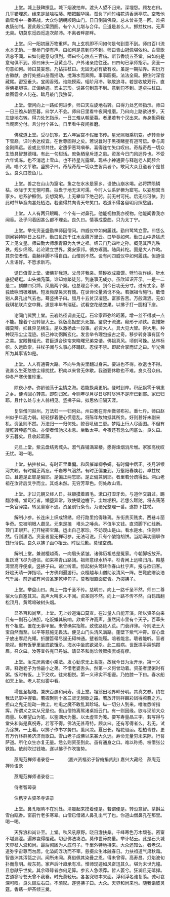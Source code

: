 <!-- { "loadSidebar": true } -->
　　上堂。城上鼓鞞撩乱。城下烟波拍岸。渡头人望不归来。深埋怨。顾左右曰。几乎错埋怨。缘来是鼠啮枯藤。暗把韶华换。孤负了间竹梅花清香满亭院。空教他霜雪堆中一番寒战。大众你朝朝顺跨山门。日日倒骑佛殿。总未曾亲见一回。难把衷肠剖判。要此段公案团圆。有个人儿堪与合伴。且道是甚么人。掷拄杖曰。无声无臭。切莫东觅西觅造次颠沛。不离者畔那畔。

　　上堂。问一阳初展万物重辉。向上玄机即不问如何是句到意不到。师曰百川流水本无韵。一至桥门便有声。曰如何是意到句不到。师曰青山冠佩堪依约。白雪歌谣总不闻。曰如何是意句俱到。师曰空心烛点三官庙。断节香烧五圣堂。曰如何是意句俱不到。师曰床头一旦黄金尽。户外诸亲绝往还。曰四句已承师指示。资圣一句意如何。师曰莫妄想。乃拈拄杖曰。无固无必有放有收。虽是一期拈弄。实衍万古徽猷。放行处撼山岳而摇动。搅海水而奔腾。事事圆摄。法法全周。把住时深宫藏尾。密室垂头。宝阁香残。谁能摸索。瑶阶月冷。孰敢追寻。若是收放双行。直得佛祖胆丧。正偏绝迹。宾主忘形。说甚句到意不到。意到句不到。遂卓拄杖曰。雄图霸业人何在。踏月敲门我独留。

　　上堂。僧问向上一路如何进步。师曰天左旋地右转。曰得力处乞师指示。师曰一日三飧从朝至暮。曰学人不会。师曰日里看牛夜间推磨。乃曰向上路欲进步。天左旋地右转。得力处乞指示。一日三飧从朝至暮。者里若有个汉出来。赤身担荷我当觌面分付。且分付个甚么。日里看牛夜间推磨。

　　佛成道上堂。受尽饥寒。五六年宸宫不假雁书传。星光照眼乘机变。步转青萝下雪巅。识时务达权宜。在世尊固得之矣。若说曩时于黑夜睹星有道可悟。幸与周金刚隔远。设或比邻共住。定遭伊恶骂嗔拳。喜得连忙矢口叹曰。奇哉奇哉一切众生皆具智慧德相。有此一句甜话。庶免栖皇斥逐之患。资圣今日门风迥异也。不受六年饥冻。也不消远上雪山。也不待星光露耀。现些小神通要与释迦老人同腔合调。唱个太平歌。竖拂子曰。奇哉奇哉一切众生皆具者个。敢问大众且道者个是甚么。良久曰摸鱼儿。

　　上堂。兽之在山山为窟宅。鱼之在水水是家乡。设使山崩水竭。必将蹄陨鳞枯。欲际于天无翎可翥。拟盘于地无沫可濡。今时人认系驴橛为窟宅。以妄想窝当家乡。忽系驴橛倒。妄想窝坍。上无攀仰下绝己躬。前无村可托。后无店可依。到此时节毕竟向甚处栖泊。若道得共向青天夸笑口。若道不得各留明月照愁眉。

　　上堂。人人有两只眼睛。个个有一对鼻孔。他能视物我亦视物。他能闻香我亦闻香。及乎问着因甚么都不理会。良久曰。情事成委曲。只为太丁宁。

　　上堂。举先资圣盛勤禅师因僧问。四威仪中如何履践。勤曰鹭鸶立雪。曰恁么则闻钟持钵日上栏杆。勤曰鱼跃千江水龙腾万里云。曰毕竟如何。勤曰山中逢猛虎天上见文星。师曰勤大师承青原为九世之祖。绍云门乃四叶之孙。概见其声光秩秩。规步绵绵。若论建立世界。奠安家邦。循方琢圆。随风转柁。固是大人作略。其奈使者僧。葛藤绊脚不得自由。山僧则不然。设有问四威仪中如何履践。但道佳人言语好。不愿求新巧。

　　诞日值雪上堂。诸佛非我道。父母非我亲。蒸砂欲成嘉馔。劈竹拟作绣。针水底捉蜻蜓。山头摘凫藻。谁知肯綮徒劳。到底事无成办。虽欣知识开示。一是一二是二。麒麟四只蹄。凤凰两个翼。也总理会不来。到今日功无分寸。过有丈余。蓼莪致咏罔极难酬。短发频摩昊天有愧。在世谛论量淆讹不免。若据祖令施行。敢借别人鼻孔出气去也。蓦竖拂子曰。腊月十五贫汉凄楚。富家告苦。万般潇洒。无如我琪花联片空中舞。道是丰年有瑞征。试看空花结空果。以拂子打一圆相下座。

　　谢同门翼赞上堂。云岩路径调直无迂。石伞家声弥纶昭著。增一丝不得减一点不能。撞着个没转智大王。徐版高担蛇头死捏。鉴貌于流波。窥形于顽铁。岂惟妍媸莫辨。抑且异见横生。是以激扬此一段事。必资大人。具大见大智。得大用。种种现形尘尘混迹。损己神功弼斯玄化。发言举令理包振古之奇。移步转身事有匡今之美。宝殿舞瑶光。君臣道合珠帘来晓曙兄弟克谐。佛祖真风。顷刻可挽。丛林标帜。久远欣崇。拄杖子闻与么事心怀踊跃。忍俊不禁。即起合掌而证之曰。华光佛所为其事皆如是。

　　上堂。人人有通霄大路。不向牛角尖里翻过身来。要进也不得。欲退也不得。说甚么生死悠悠尘缘扰扰。积劫以来曾无休歇。我道要休歇也不难。良久召众曰。仲冬严寒伏惟珍重。

　　除夜小参。弥龄驰荡于尘情之海。若能换桌更帆。登时到岸。积纪飘零于嗔恚之乡。便肯回心转意。即刻归家。今则年尽月尽日尽时尽岂不是岸已到耶。家已归耶。且什么处与主人翁相见。竖拂子曰。拟思依旧隔天涯。

　　复举僧问赵州。万法归一一归何处。州曰我在青州做领布衫。重七斤。师曰赵州似乎年高力弱。轻轻拶着便心慌意乱。将陈年故物抵其所负。好则甚好未副来机。资圣则不然。万法归一一归何处。鲸音吼破三更。梦陌上行人尽画图。不但有旋乾转坤底气象。亦使者僧驰求永息。坐致太平。今夜还有恁么问底么。良久曰。岁云暮矣。且收起葛藤。

　　元旦上堂。紫云盘结秀城头。淑气森铺满翠楼。愿得烽烟消斥堠。家家高枕叹无忧。喝一喝。

　　上堂。拈拄杖曰。有时正里垂偏。和风催岸柳争妍。有时偏中居正。夜月湛银河共皎。有时偏正两忘。千岩寒气洇然。有时正偏兼到。万壑阳春燠若。卓拄杖曰。且道是正耶是偏耶。是偏正两忘耶。是正偏兼到耶。者里若分疏得出。洞山老祖在汝背后叉手而立。其或未然。无穷芳草色。何处故山青。

　　上堂。才过元朝又经人日。抹额摸着眉毛。漱口打湿牙齿。与道伴交肩过。踢翻漆桶。堂司行者。懒堕异常。致使壁边檐下。尘堆垢积。若恁么蹉跎。将去荡荡一条官驿路。转见窒塞不通。资圣别行条令。为诸兄整理一番。遂掷下拄杖。

　　解制小参。长连床上织成锦绣。经行路里拾得珠玑。东街贵买贱卖。西巷斗丽争奇。忽被明眼人觑见。元来是搕　堆头之唾余。不值半文钱。直须脚下红线断。顶门正眼开。打开秘密宝藏。运出自己家珍。不妨观山是山。看水是水。住则坦然。行则潇洒。资圣者里无禅可参。无法可说。只有个酸馅胡饼。当期满功圆聊作饯行薄供。良久以拂子画○相云。时世荒歉。莫怪空疏。

　　解制上堂。兼谢檀越斋。一向眉头紧皱。诸佛历祖总是冤家。今朝脚板放开。鱼跃鸢飞尽为道侣。如来禅青山路阔。祖师意绿水桥平。杉青闸上远唤归舟。殿基湾里高呼便桌。竖拂子曰。诸仁听着。惊起树头莺转作春山杜宇声。报与欲归客。好趁天晴一弹指顷。十方佛刹遍游行。众檀越与山僧助汝清风一阵。芒鞋底赠汝浩气千层。前途或有问资圣定乾坤句子。莫教眼直面皮青。乃掷拂子。

　　上堂。举盘山曰。向上一路千圣不传。慈明曰。向上一路千圣不然。师曰二尊宿大似自塞其耳。高声大叫求人不闻。资圣则不然。向上一路不传不然。白鹤踏翻松顶月。黄莺啼破树头烟。

　　显圣百和尚至。上堂。无上妙道海口莫宣。在过量人自能开演。所以资圣向来只有一副石心铁胆。吃饭嫌其碗响。欬嗽不许高声。虽然闹市里有个天子。百草头有个祖意。置在无事甲里。未曾确实指陈。致使路绝人荒。门衰祚薄。今则法王大宝自然而至。以平等慈施无畏法。便见山门头清风满路。蓬壁下紫气冲霄。穿心盘子放出摩尼光耀。折腰笤帚尽逞无碍神通。躄者能履。喑者能言。聩者能听。盲者能视。但有饭箩里坐底欲饿杀。海水中坐底欲渴杀。此二般病。世医拱手扁鹊攒眉。召众曰。汝等宜各克已丹诚。请显圣和尚诊候厥疾庶或有瘳。

　　上堂。汝先厌离诸小乘法。发心勤求无上菩提。故我今日为汝开示。第一义谛。释迦老子为怜最小之弟。不惜老婆舌头。然第一义何曾动着。资圣者里粥时有粥。饭时有饭。上下交欢。往来相悦。第一义谛实不相谩。乃拍膝一下曰。春水船如天上坐。老人花似雾中看。

　　埽显圣祖塔。兼庆百愚和尚寿。请上堂。祖翁田地界畔分明。其真文券。约在我法兄掌中握着。若捏聚则十圣三贤无憩歇之路。若放开则祥麟彩凤得腾翥之方。担山之鬼无能动一微尘。吐电之魔不敢乱其畛域。纵一切分人到来。唯唯悉听指挥。所谓义之实从兄是也。但山僧筇离鸳渚桌抵云门。有一则因缘。欲与现前大众商量。以秦望山为笔。以鉴湖水为墨。以太虚空为笺。要写寿量品三字。若写得与堂头和尚是真祝寿。若写不得。佛法无甚奇特。顾众曰。还有写得者么。若无。试为涂抹。一上看。以拂子作书字势曰。薰风凉。夏日长。榴花缀丽。松柏青苍。更有万竹林群英济济而歌曰。雪山老子成佛以来甚大久远。寿命无量穷未来际。行菩萨道。所化众生亦复无量。恁么则资圣到此。虽有通身之口。难以称扬。权借张公铁笛。依前吹过钱塘。遂以拂子作吹笛势。

　　蔗庵范禅师语录卷一　　　(嘉兴资福弟子智俯捐赀刻)
嘉兴大藏经　蔗庵范禅师语录


　　蔗庵范禅师语录卷二

　　侍者智璋录

　　住槜李古资圣寺语录

　　上堂。鼻孔眼睛不在别处。清晨起来摸着便是。若谓便是。转没意智。茶斟兰雪白瓯香。窗前竹老多寒翠。山僧已借诸人鼻孔出气了也。你道山僧鼻孔在那里。喝一喝。

　　天界浪和尚讣至。上堂。秋风吼原野。晓日澹扶桑。千峰寒色万木颓苍。密室不堪漏泄。遍界岂得覆藏。切忌佛法凑泊。莫作世谛商量。举讣帖云。此是石头城天界杖人浪和尚。最后彻困为人底句子。千里外特地持来。大众还知么。者老汉。道弥宇宙尊而勿居。化溢阎浮功而不宰。慈摄众生冰融春日。力扶祖道气肃秋霜。智愚沐其泻瓴之训。闻所未闻。真俗佩其染叠之恩。得未曾得。高寿昌。灯焰波旬扑而愈明。峻东苑。家声后叶趋承有准。惟师现迹如风奋迅其久。堪为末世光幢。且忽猒乎世矣。其余碌碌者亦何足算。参玄人急须荐。哲人萎兮。狂澜且无砥捍。古道寥兮苍天曾不我眷。时光莫轻玩。各各究取本来面。浮利浮名谁复羡。诚可哀深可叹。良久顾左右曰。不须叹。遂竖拂子曰。大众。天界和尚来也。随我诣彼灵筵。香爇一炉茶倾三奠。

